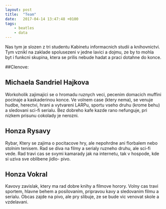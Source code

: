 ```yaml
---
layout: post
title:  "Team"
date:   2017-04-14 13:47:48 +0100
tags: 
    - beatles
    - data
---
```

Nas tym je slozen z tri studentu Kabinetu informacnich studii a knihovnictvi. Tym vznikl na zaklade spolusezeni v jedne lavici a dojmu, ze by to mohla byt i funkcni skupina, ktera se prilis nebude hadat a praci dotahne do konce. 

##Clenove:

## Michaela Sandriel Hajkova
 
 Workoholik zajimajici se o hromadu ruznych veci, pecenim domacich muffini pocinaje a kaskaderinou konce. Ve volnem case (ktery nema), se venuje hudbe, herectvi, hrani a vytvareni LARPu, sportu vseho druhu (krome behu) a sledovani sci-fi serialu. Bez dobreho kafe kazde rano nefunguje, pri nizkem prisunu cokolady je nerozni. 

## Honza Rysavy

Rybar, Ktery se zajima o pocitacove hry, ale nepohrdne ani florbalem nebo stolnim tenisem. Rad se diva na filmy a serialy ruzneho druhu, ale sci-fi vede. Rad travi cas se svymi kamarady jak na internetu, tak v hospode, kde si uziva sve oblibene jidlo- pivo.

## Honza Vokral

Kavovy zavislak, ktery ma rad dobre knihy a filmove horory. Volny cas travi sportem, hlavne behem a posilovanim, pripravou kavy a sledovanim filmu a serialu. Obcas zajde na pivo, ale pry slibuje, ze se bude vic venovat skole a vzdelavani.